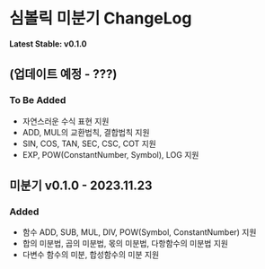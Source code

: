 # 심볼릭 미분기 ChangeLog

**Latest Stable: v0.1.0**

## (업데이트 예정 - ???)

### To Be Added

- 자연스러운 수식 표현 지원
- ADD, MUL의 교환법칙, 결합법칙 지원
- SIN, COS, TAN, SEC, CSC, COT 지원
- EXP, POW(ConstantNumber, Symbol), LOG 지원

## 미분기 v0.1.0 - 2023.11.23

### Added

- 함수 ADD, SUB, MUL, DIV, POW(Symbol, ConstantNumber) 지원
- 합의 미분법, 곱의 미분법, 몫의 미분법, 다항함수의 미분법 지원
- 다변수 함수의 미분, 합성함수의 미분 지원